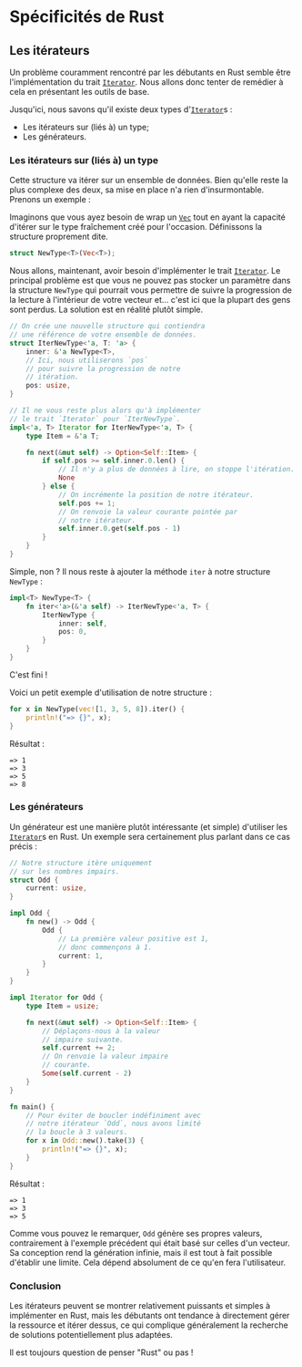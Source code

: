 # Spécificités de Rust

## Les itérateurs

Un problème couramment rencontré par les débutants en 
Rust semble être l'implémentation du trait [`Iterator`](https://doc.rust-lang.org/std/iter/trait.Iterator.html).
Nous allons donc tenter de remédier à cela en présentant les outils de base.

Jusqu'ici, nous savons qu'il existe deux types d'[`Iterator`](https://doc.rust-lang.org/std/iter/trait.Iterator.html)s :

- Les itérateurs sur (liés à) un type;
- Les générateurs.

### Les itérateurs sur (liés à) un type

Cette structure va itérer sur un ensemble de données. Bien qu'elle reste
la plus complexe des deux, sa mise en place n'a rien d'insurmontable.
Prenons un exemple :

Imaginons que vous ayez besoin de wrap un
[`Vec`](https://doc.rust-lang.org/std/vec/struct.Vec.html) tout en ayant
la capacité d'itérer sur le type fraîchement créé pour l'occasion.
Définissons la structure proprement dite.

```rust
struct NewType<T>(Vec<T>);
```

Nous allons, maintenant, avoir besoin
d'implémenter le trait [`Iterator`](https://doc.rust-lang.org/std/iter/trait.Iterator.html).
Le principal problème
est que vous ne pouvez pas stocker un paramètre dans la
structure `NewType` qui pourrait vous permettre de suivre
la progression de la lecture à l'intérieur de votre vecteur et...
c'est ici que la plupart des gens sont perdus.
La solution est en réalité plutôt simple.

```rust
// On crée une nouvelle structure qui contiendra
// une référence de votre ensemble de données.
struct IterNewType<'a, T: 'a> {
    inner: &'a NewType<T>,
    // Ici, nous utiliserons `pos`
    // pour suivre la progression de notre
    // itération.
    pos: usize,
}

// Il ne vous reste plus alors qu'à implémenter
// le trait `Iterator` pour `IterNewType`.
impl<'a, T> Iterator for IterNewType<'a, T> {
    type Item = &'a T;

    fn next(&mut self) -> Option<Self::Item> {
        if self.pos >= self.inner.0.len() {
            // Il n'y a plus de données à lire, on stoppe l'itération.
            None
        } else {
            // On incrémente la position de notre itérateur.
            self.pos += 1;
            // On renvoie la valeur courante pointée par
            // notre itérateur.
            self.inner.0.get(self.pos - 1)
        }
    }
}
```

Simple, non ? Il nous reste à ajouter la méthode
`iter` à notre structure `NewType` :

```rust
impl<T> NewType<T> {
    fn iter<'a>(&'a self) -> IterNewType<'a, T> {
        IterNewType {
            inner: self,
            pos: 0,
        }
    }
}
```

C'est fini !

Voici un petit exemple d'utilisation de notre structure :

```rust
for x in NewType(vec![1, 3, 5, 8]).iter() {
    println!("=> {}", x);
}
```

Résultat :

```
=> 1
=> 3
=> 5
=> 8
```

### Les générateurs

Un générateur est une manière plutôt intéressante
(et simple) d'utiliser les [`Iterator`](https://doc.rust-lang.org/std/iter/trait.Iterator.html)s
en Rust.
Un exemple sera certainement plus parlant dans ce cas précis :

```rust
// Notre structure itère uniquement
// sur les nombres impairs.
struct Odd {
    current: usize,
}

impl Odd {
    fn new() -> Odd {
        Odd {
            // La première valeur positive est 1,
            // donc commençons à 1.
            current: 1,
        }
    }
}

impl Iterator for Odd {
    type Item = usize;

    fn next(&mut self) -> Option<Self::Item> {
        // Déplaçons-nous à la valeur
        // impaire suivante.
        self.current += 2;
        // On renvoie la valeur impaire
        // courante.
        Some(self.current - 2)
    }
}

fn main() {
    // Pour éviter de boucler indéfiniment avec
    // notre itérateur `Odd`, nous avons limité
    // la boucle à 3 valeurs.
    for x in Odd::new().take(3) {
        println!("=> {}", x);
    }
}
```

Résultat :

```
=> 1
=> 3
=> 5
```

Comme vous pouvez le remarquer, `Odd` génère
ses propres valeurs, contrairement à l'exemple
précédent qui était basé sur celles d'un vecteur.
Sa conception rend la génération infinie, mais
il est tout à fait possible d'établir une limite.
Cela dépend absolument de ce qu'en fera l'utilisateur.

### Conclusion

Les itérateurs peuvent se montrer relativement puissants
et simples à implémenter en Rust, mais les débutants
ont tendance à directement gérer la ressource et
itérer dessus, ce qui complique généralement la recherche
de solutions potentiellement plus adaptées.

Il est toujours question de penser "Rust" ou pas !
